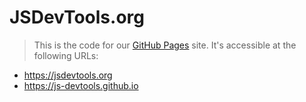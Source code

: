 JSDevTools.org
==========================
> This is the code for our [GitHub Pages](https://pages.github.com/) site.  It's accessible at the following URLs:

* https://jsdevtools.org
* https://js-devtools.github.io
